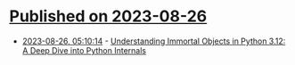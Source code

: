 # [Published on 2023-08-26](index.md)

* [2023-08-26, 05:10:14](https://lobste.rs/s/fwvh9x/understanding_immortal_objects_python_3) - [Understanding Immortal Objects in Python 3.12: A Deep Dive into Python Internals](https://codeconfessions.substack.com/p/understanding-immortal-objects-in)
